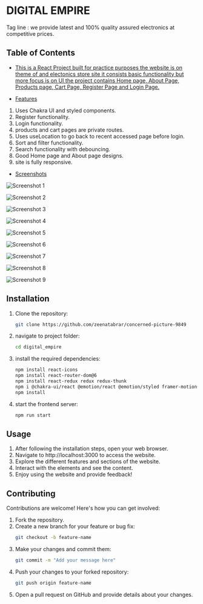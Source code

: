 # DIGITAL EMPIRE

Tag line : we provide latest and 100% quality assured electronics at competitive prices.

## Table of Contents

- [This is a React Project built for practice purposes the website is on theme of and electonics store site it consists basic functionality but more focus is on UI the project contains Home page, About Page, Products page, Cart Page, Register Page and Login Page.](#description)

- [Features](#features)

1. Uses Chakra UI and styled components.
2. Register functionality.
3. Login functionality.
4. products and cart pages are private routes.
5. Uses useLocation to go back to recent accessed page before login.
6. Sort and filter functionality.
7. Search functionality with debouncing.
8. Good Home page and About page designs.
9. site is fully responsive.

- [Screenshots](#screenshots)

![Screenshot 1](./digital_empire/public/screenshots/Home-1.png)

![Screenshot 2](./digital_empire/public/screenshots/Home-2.png)

![Screenshot 3](./digital_empire/public/screenshots/Footer.png)

![Screenshot 4](./digital_empire/public/screenshots/Login.png)

![Screenshot 5](./digital_empire/public/screenshots/Products.png)

![Screenshot 6](./digital_empire/public/screenshots/Cart.png)

![Screenshot 7](./digital_empire/public/screenshots/Checkout.png)

![Screenshot 8](./digital_empire/public/screenshots/Success.png)

![Screenshot 9](./digital_empire/public/screenshots/About.png)

## Installation

1. Clone the repository:

   ```sh
   git clone https://github.com/zeenatabrar/concerned-picture-9849
   ```

2. navigate to project folder:

   ```sh
   cd digital_empire
   ```

3. install the required dependencies:

   ```sh
   npm install react-icons
   npm install react-router-dom@6
   npm install react-redux redux redux-thunk
   npm i @chakra-ui/react @emotion/react @emotion/styled framer-motion
   npm install
   ```

4. start the frontend server:

   ```sh
   npm run start
   ```

## Usage

1. After following the installation steps, open your web browser.
2. Navigate to http://localhost:3000 to access the website.
3. Explore the different features and sections of the website.
4. Interact with the elements and see the content.
5. Enjoy using the website and provide feedback!

## Contributing

Contributions are welcome! Here's how you can get involved:

1. Fork the repository.
2. Create a new branch for your feature or bug fix:
   ```sh
   git checkout -b feature-name
   ```
3. Make your changes and commit them:
   ```sh
   git commit -m "Add your message here"
   ```
4. Push your changes to your forked repository:
   ```sh
   git push origin feature-name
   ```
5. Open a pull request on GitHub and provide details about your changes.

